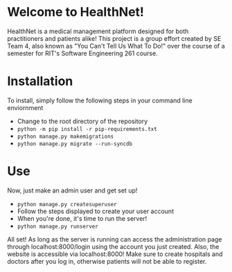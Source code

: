 # Welcome to HealthNet!
HealthNet is a medical management platform designed for both practitioners and patients alike!
This project is a group effort created by SE Team 4, also known as "You Can't Tell Us What To Do!" over the course of a semester for RIT's Software Engineering 261 course.

# Installation
To install, simply follow the following steps in your command line enviornment

* Change to the root directory of the repository
* `python -m pip install -r pip-requirements.txt`
* `python manage.py makemigrations`
* `python manage.py migrate --run-syncdb`

# Use
Now, just make an admin user and get set up!

* `python manage.py createsuperuser`
* Follow the steps displayed to create your user account
* When you're done, it's time to run the server!
* `python manage.py runserver`

All set! As long as the server is running can access the administration page through localhost:8000/login using the account you just created. Also, the website is accessible via localhost:8000! Make sure to create hospitals and doctors after you log in, otherwise patients will not be able to register.
